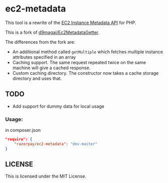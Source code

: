 ec2-metadata
================

This tool is a rewrite of the [EC2 Instance Metadata API](http://aws.amazon.com/code/1825) for PHP.

This is a fork of [d9magai/Ec2MetadataGetter](https://github.com/d9magai/Ec2MetadataGetter).

The differences from the fork are:

- An additional method called `getMultiple` which fetches multiple instance attributes specified in an array
- Caching support. The same request repeated twice on the same machine will give a cached response.
- Custom caching directory. The constructor now takes a cache storage directory and uses that.

## TODO

- Add support for dummy data for local usage

### Usage:

in composer.json

```json
"require": {
	"razorpay/ec2-metadata": "dev-master"
}
```

## LICENSE

This is licensed under the MIT License.
